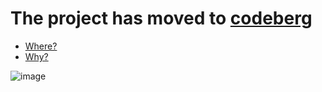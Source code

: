 # The project has moved to [codeberg](https://codeberg.org/highghlow/umbrel-docker)
- [Where?](https://codeberg.org/highghlow/umbrel-docker/)
- [Why?](https://sfconservancy.org/GiveUpGitHub/)

![image](https://github.com/user-attachments/assets/45d80320-cb3c-452b-a59d-135d294d061a)
